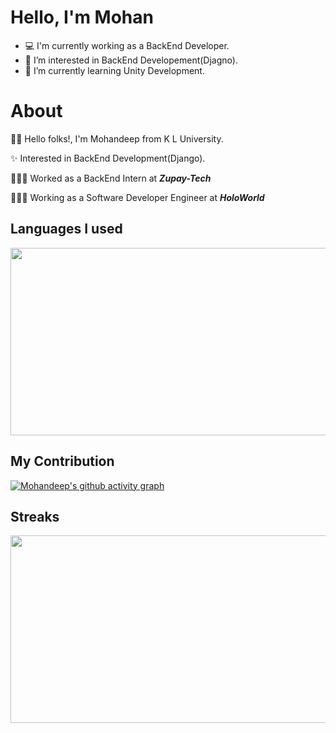 # Hello, I'm Mohan

- 💻 I'm currently working as a BackEnd Developer.
- 👀 I’m interested in BackEnd Developement(Djagno).
- 🌱 I’m currently learning Unity Development.



<!---
mohandeep2002/mohandeep2002 is a ✨ special ✨ repository because its `README.md` (this file) appears on your GitHub profile.
You can click the Preview link to take a look at your changes.
--->

# About
👋🏻 Hello folks!, I'm Mohandeep from K L University. 

✨ Interested in BackEnd Development(Django).

🧑🏻‍💻 Worked as a BackEnd Intern at **_Zupay-Tech_**

👨🏻‍💻 Working as a Software Developer Engineer at **_HoloWorld_**






## Languages I used

<div align="center">
  <img src="https://github-readme-stats.vercel.app/api/top-langs/?username=mohandeep2002&theme=tokyonight&langs_count=5" width="600" height="300"/>
  
</div>

## My Contribution

[![Mohandeep's github activity graph](https://activity-graph.herokuapp.com/graph?username=mohandeep2002&theme=react-dark)](https://github.com/mohandeep2002/github-readme-activity-graph)


## Streaks
<div align="center">
   <img src="https://github-readme-streak-stats.herokuapp.com/?user=mohandeep2002&theme=tokyonight" width="600" height="300"/>
</div>
